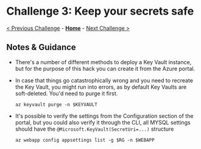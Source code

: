 # Challenge 3:  Keep your secrets safe

[< Previous Challenge](./solution-02.md) - **[Home](./README.md)** - [Next Challenge >](./solution-04.md)

## Notes & Guidance

- There's a number of different methods to deploy a Key Vault instance, but for the purpose of this hack you can create it from the Azure portal.

- In case that things go catastrophically wrong and you need to recreate the Key Vault, you might  run into errors, as by default Key Vaults are soft-deleted. You'd need to purge it first.

    ```shell
    az keyvault purge -n $KEYVAULT
    ```

- It's possible to verify the settings from the Configuration section of the portal, but you could also verify it through the CLI, all MYSQL settings should have the `@Microsoft.KeyVault(SecretUri=...)` structure

    ```shell
    az webapp config appsettings list -g $RG -n $WEBAPP 
    ```
